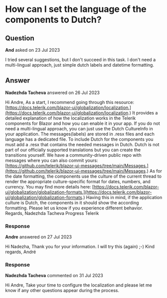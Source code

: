 # How can I set the language of the components to Dutch?

## Question

**And** asked on 23 Jul 2023

I tried several suggestions, but I don't succeed in this task. I don't need a multi-lingual approach, just simple dutch labels and datetime formatting.

## Answer

**Nadezhda Tacheva** answered on 26 Jul 2023

Hi Andre, As a start, I recommend going through this resource: [https://docs.telerik.com/blazor-ui/globalization/localization.](https://docs.telerik.com/blazor-ui/globalization/localization.) It provides a detailed explanation of how the localization works in the Telerik components for Blazor and how you can enable it in your app. If you do not need a multi-lingual approach, you can just use the Dutch CultureInfo in your application. The messages(labels) are stored in .resx files and each language has a dedicated file. To include Dutch for the components you must add a .resx that contains the needed messages in Dutch. Dutch is not part of our officially supported translations but you can create the transitions yourself. We have a community-driven public repo with messages where you can also commit yours: [https://github.com/telerik/blazor-ui-messages/tree/main/Messages.](https://github.com/telerik/blazor-ui-messages/tree/main/Messages.) As for the date formatting, the components use the culture of the current thread to render the appropriate culture-specific format for dates, numbers, and currency. You may find more details here: [https://docs.telerik.com/blazor-ui/globalization/globalization-formats.](https://docs.telerik.com/blazor-ui/globalization/globalization-formats.) Having this in mind, if the application culture is Dutch, the components in it should show the according formatting. Please let us know if you experience different behavior. Regards, Nadezhda Tacheva Progress Telerik

### Response

**Andre** answered on 27 Jul 2023

Hi Nadezha, Thank you for your information. I will try this (again) ;-) Kind regards, André

### Response

**Nadezhda Tacheva** commented on 31 Jul 2023

Hi Andre, Take your time to configure the localization and please let me know if any other questions appear during the process.
